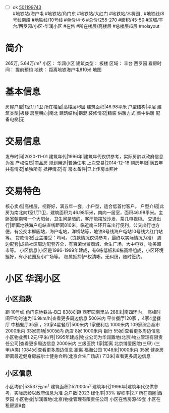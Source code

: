 - [ ] ok [501199743](https://bj.5i5j.com/ershoufang/501199743.html)  
 #地铁站/海户屯 #地铁站/角门东 #地铁站/大红门 #地铁站/木樨园 ,  #地铁线/8号线南段 #地铁线/10号线
#单价/4-6 #总价/255-270 #面积/45-50   #区域/丰台/西罗园/小区-华润小区 #在售 #所在楼层/高楼层 #总楼层/6层 #nolayout 
# 简介 
 265万,  5.64万/m² 
小区： 华润小区
建筑类型： 板楼
区域： 丰台 西罗园
看房时间： 提前预约
地铁： 距离地铁海户屯810米 地图
# 基本信息 
 房屋户型|1室1厅1卫
所在楼层|高楼层/6层
建筑面积|46.98平米
户型结构|平层
建筑类型|板楼
房屋朝向|南北
建筑结构|钢混
装修情况|精装
供暖方式|集中供暖
配备电梯|无
# 交易信息 
 发布时间|2020-11-01
建筑年代|1996年|建筑年代仅供参考，实际房龄以政府信息为准
产权性质|商品房
规划用途|普通住宅
上次交易|2014-12-18
购房年限|满五年
共有情况|单独所有
抵押情况|有
房本备件|已上传房本照片
# 交易特色 
 核心卖点|高楼层，视野好，满五年一套，小户型，适合低首付客户。
户型介绍|此房为南北向1室1厅1卫，建筑面积为46.98平米，南向一居室，面积46.98平米。主卧室朝南带一个大阳台，卫生间是暗的，客厅能摆放沙发，茶几电视柜。
交通出行|距离地铁海户屯站直线距离810米，临近南三环开车出行便利，公交出行也方便，有公交木樨园站，海户屯站，洋桥站等，地铁8号线海户屯站10号线大红门站等。
贷款情况|业主接受：均可。（贷款情况仅供参考，最终以实际情况为准）
周边配套|成熟社区周边配套齐全，有百荣世贸商城，合生广场，大中电器，物美超市等。
小区信息|小区是1996-1999年建成，有6栋低板和6栋高塔组成，小区环境挺好，有小花园及小广场等。
权属抵押|产权清晰，无纠纷，随时签约。
# 小区 华润小区
## 小区指数 
 距 10号线 角门东地铁站-B口 838米|距 西罗园南里站 288米|南四环内， 高峰时间平均时速为16.9km/h|查看更多周边信息
500米内 平价餐厅120家 ，4家4星餐厅
中档餐厅35家 ，23家4星餐厅|500米内 1家便利店
1000米内 109家综合超市
2000米内 33家商场|500米内 药店 8家
1000米内 银行 55家|查看更多周边信息
小区物业费1.2元/平米/月|1995年建成|物业公司为华润置地(北京)物业管理有限责任公司|查看更多周边信息
2000米内 三级医院 1家|距离 北京博爱医院(三甲) (三甲/A类) 1084米|查看更多周边信息
距离 福海公园 1048米|1000米内 35家 健身房
距离最近健身房威尔士健身会所(北京合生广场店) 713米|查看更多周边信息
## 小区信息 
 小区均价|53537元/m²
建筑面积|152000m²
建筑年代|1996年|建筑年代仅供参考，实际房龄以政府信息为准
总户数|2023
绿化率|33%
容积率|2.7
所在商圈|西罗园
小区物业|华润置地(北京)物业管理有限责任公司
小区在售房源49套
小区在租房源9套

